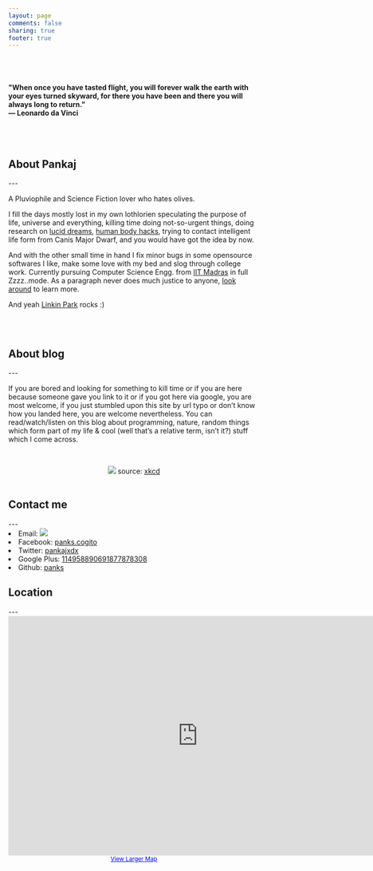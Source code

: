 ```yaml
---
layout: page
comments: false
sharing: true
footer: true
---
```


<br><br>
<h4>"When once you have tasted flight, you will forever walk the earth with your eyes turned skyward, for there you have been and there you will always long to return."
<br>— Leonardo da Vinci
</h4>
<br><br>


<h2>About Pankaj</h2>
---

A Pluviophile and Science Fiction lover who hates olives.


I fill the days mostly lost in my own lothlorien speculating the purpose of life, universe and everything, killing time doing not-so-urgent things, doing research on <a href="https://www.quora.com/Lucid-Dreaming">lucid dreams</a>, <a href="https://www.quora.com/Human-Anatomy">human body hacks</a>, trying to contact intelligent life form from Canis Major Dwarf, and you would have got the idea by now.


And with the other small time in hand I fix minor bugs in some opensource softwares I like, make some love with my bed and slog through college work. Currently pursuing Computer Science Engg. from [IIT Madras](http://www.iitm.ac.in) in full Zzzz..mode.
As a paragraph never does much justice to anyone, <a href="http://panks.me/blog/archives">look around</a> to learn more.


And yeah <a href="http://www.linkinpark.com">Linkin Park</a> rocks :)



<br><br>
<h2>About blog</h2>
---

If you are bored and looking for something to kill time or if you are here because someone gave you link to it or if you got here via google, you are most welcome, if you just stumbled upon this site by url typo or don’t know how you landed here, you are welcome nevertheless. You can read/watch/listen on this blog about programming, nature, random things which form part of my life & cool (well that’s a relative term, isn’t it?) stuff which I come across.

<br><center><img class="pborder" src="/images/blogging.png">
source: [xkcd](http://xkcd.com/)</center><br>


<h2>Contact me</h2>
---

<list>
<li>Email: <img src="/images/emage.png" style="display:inline; margin:0px">
</li>
<li>Facebook: <a href="http://facebook.com/panks.cogito">panks.cogito</a></li>
<li>Twitter: <a href="http://twitter.com/pankajxdx">pankajxdx</a></li>
<li>Google Plus: <a href="http://plus.google.com/114958890691877878308">114958890691877878308</a></li>
<li>Github: <a href="http://github.com/panks">panks</a></li>
</list>

<h2>Location</h2>
---
<center>
<iframe width="760" height="480" frameborder="0" scrolling="no" marginheight="0" marginwidth="0" src="https://maps.google.com/maps?f=q&amp;source=s_q&amp;hl=en&amp;geocode=&amp;q=IIT+Madras,+Delhi+Ave,+Indian+Institute+Of+Technology,+Chennai,+TN,+India&amp;aq=0&amp;oq=IIT+M&amp;sll=19.47695,82.792969&amp;sspn=53.449938,93.076172&amp;ie=UTF8&amp;hq=&amp;hnear=&amp;t=m&amp;ll=12.992598,80.235386&amp;spn=0.020072,0.027466&amp;z=15&amp;output=embed"></iframe><br /><small><a href="https://maps.google.com/maps?f=q&amp;source=embed&amp;hl=en&amp;geocode=&amp;q=IIT+Madras,+Delhi+Ave,+Indian+Institute+Of+Technology,+Chennai,+TN,+India&amp;aq=0&amp;oq=IIT+M&amp;sll=19.47695,82.792969&amp;sspn=53.449938,93.076172&amp;ie=UTF8&amp;hq=&amp;hnear=&amp;t=m&amp;ll=12.992598,80.235386&amp;spn=0.020072,0.027466&amp;z=15" style="color:#0000FF;text-align:left">View Larger Map</a></small>
</center>
